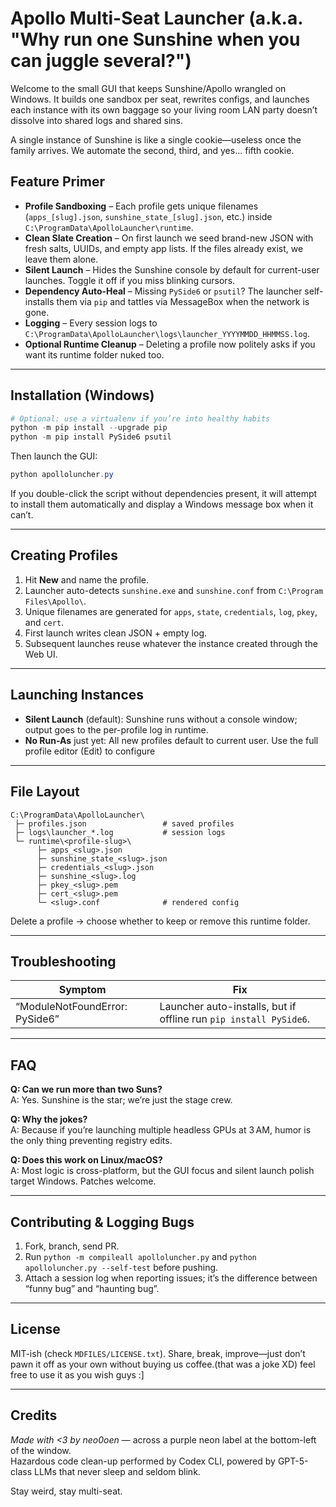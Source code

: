 # Apollo Multi-Seat Launcher (a.k.a. "Why run one Sunshine when you can juggle several?")

Welcome to the small GUI that keeps Sunshine/Apollo wrangled on Windows. It builds one sandbox per seat, rewrites configs, and launches each instance with its own baggage so your living room LAN party doesn’t dissolve into shared logs and shared sins.

 A single instance of Sunshine is like a single cookie—useless once the family arrives. We automate the second, third, and yes… fifth cookie.

## Feature Primer
- **Profile Sandboxing** – Each profile gets unique filenames (`apps_[slug].json`, `sunshine_state_[slug].json`, etc.) inside `C:\ProgramData\ApolloLauncher\runtime`.
- **Clean Slate Creation** – On first launch we seed brand-new JSON with fresh salts, UUIDs, and empty app lists. If the files already exist, we leave them alone.
- **Silent Launch** – Hides the Sunshine console by default for current-user launches. Toggle it off if you miss blinking cursors.
- **Dependency Auto-Heal** – Missing `PySide6` or `psutil`? The launcher self-installs them via `pip` and tattles via MessageBox when the network is gone.
- **Logging** – Every session logs to `C:\ProgramData\ApolloLauncher\logs\launcher_YYYYMMDD_HHMMSS.log`.
- **Optional Runtime Cleanup** – Deleting a profile now politely asks if you want its runtime folder nuked too.

---

## Installation (Windows)
```powershell
# Optional: use a virtualenv if you’re into healthy habits
python -m pip install --upgrade pip
python -m pip install PySide6 psutil
```
Then launch the GUI:
```powershell
python apolloluncher.py
```
If you double-click the script without dependencies present, it will attempt to install them automatically and display a Windows message box when it can’t.

---

## Creating Profiles
1. Hit **New** and name the profile.
2. Launcher auto-detects `sunshine.exe` and `sunshine.conf` from `C:\Program Files\Apollo\`.
3. Unique filenames are generated for `apps`, `state`, `credentials`, `log`, `pkey`, and `cert`.
4. First launch writes clean JSON + empty log.
5. Subsequent launches reuse whatever the instance created through the Web UI.

---

## Launching Instances
- **Silent Launch** (default): Sunshine runs without a console window; output goes to the per-profile log in runtime.
- **No Run-As** just yet: All new profiles default to current user. Use the full profile editor (Edit) to configure 

---

## File Layout
```
C:\ProgramData\ApolloLauncher\
 ├─ profiles.json                 # saved profiles
 ├─ logs\launcher_*.log           # session logs
 └─ runtime\<profile-slug>\
      ├─ apps_<slug>.json
      ├─ sunshine_state_<slug>.json
      ├─ credentials_<slug>.json
      ├─ sunshine_<slug>.log
      ├─ pkey_<slug>.pem
      ├─ cert_<slug>.pem
      └─ <slug>.conf              # rendered config
```
Delete a profile → choose whether to keep or remove this runtime folder.

---

## Troubleshooting
| Symptom | Fix |
| --- | --- |
| “ModuleNotFoundError: PySide6” | Launcher auto-installs, but if offline run `pip install PySide6`. |

---

## FAQ
**Q: Can we run more than two Suns?**  
A: Yes. Sunshine is the star; we’re just the stage crew.

**Q: Why the jokes?**  
A: Because if you’re launching multiple headless GPUs at 3 AM, humor is the only thing preventing registry edits.

**Q: Does this work on Linux/macOS?**  
A: Most logic is cross-platform, but the GUI focus and silent launch polish target Windows. Patches welcome.

---

## Contributing & Logging Bugs
1. Fork, branch, send PR.  
2. Run `python -m compileall apolloluncher.py` and `python apolloluncher.py --self-test` before pushing.  
3. Attach a session log when reporting issues; it’s the difference between “funny bug” and “haunting bug”.

---

## License
MIT-ish (check `MDFILES/LICENSE.txt`). Share, break, improve—just don’t pawn it off as your own without buying us coffee.(that was a joke XD) feel free to use it as you wish guys :]

---

## Credits
*Made with <3 by neo0oen* — across a purple neon label at the bottom-left of the window.  
Hazardous code clean-up performed by Codex CLI, powered by GPT-5-class LLMs that never sleep and seldom blink.

Stay weird, stay multi-seat.
